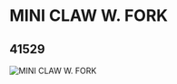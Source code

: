 # MINI CLAW W. FORK
## 41529
![MINI CLAW W. FORK](https://lc-www-live-s.legocdn.com/media/bricks/5/2/4159555.jpg)